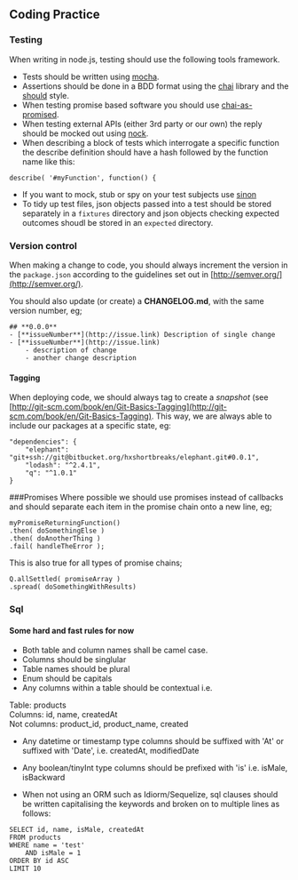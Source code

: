## Coding Practice

### Testing

When writing in node.js, testing should use the following tools framework.

* Tests should be written using [mocha](https://github.com/visionmedia/mocha).
* Assertions should be done in a BDD format using the [chai](https://github.com/chaijs/chai) library and the [should](http://chaijs.com/guide/styles/) style.
* When testing promise based software you should use [chai-as-promised](https://github.com/domenic/chai-as-promised/).
* When testing external APIs (either 3rd party or our own) the reply should be mocked out using [nock](https://github.com/pgte/nock).
* When describing a block of tests which interrogate a specific function the describe definition should have a hash followed by the function name like this:
```
describe( '#myFunction', function() {
```

* If you want to mock, stub or spy on your test subjects use [sinon](sinonjs.org)
* To tidy up test files, json objects passed into a test should be stored separately in a `fixtures` directory and json objects checking expected outcomes shoudl be stored in an `expected` directory.

### Version control

When making a change to code, you should always increment the version in the ```package.json``` according to the guidelines set out in [http://semver.org/](http://semver.org/).

You should also update (or create) a **CHANGELOG.md**, with the same version number, eg;

```
## **0.0.0**
- [**issueNumber**](http://issue.link) Description of single change 
- [**issueNumber**](http://issue.link)
    - description of change
    - another change description
```

#### Tagging

When deploying code, we should always tag to create a *snapshot* (see [http://git-scm.com/book/en/Git-Basics-Tagging](http://git-scm.com/book/en/Git-Basics-Tagging).
This way, we are always able to include our packages at a specific state, eg:

```
"dependencies": {
	"elephant": "git+ssh://git@bitbucket.org/hxshortbreaks/elephant.git#0.0.1",
	"lodash": "^2.4.1",
	"q": "^1.0.1"
}
```
###Promises
Where possible we should use promises instead of callbacks and should separate each item in the promise chain onto a new line, eg;

```
myPromiseReturningFunction()
.then( doSomethingElse )
.then( doAnotherThing )
.fail( handleTheError );
``` 

This is also true for all types of promise chains;

```
Q.allSettled( promiseArray )
.spread( doSomethingWithResults)
```

### Sql

#### Some hard and fast rules for now

* Both table and column names shall be camel case.
* Columns should be singlular
* Table names should be plural
* Enum should be capitals
* Any columns within a table should be contextual i.e.

Table: products  
Columns: id, name, createdAt  
Not columns: product_id, product_name, created

* Any datetime or timestamp type columns should be suffixed with 'At' or suffixed with 'Date', i.e. createdAt, modifiedDate
* Any boolean/tinyInt type columns should be prefixed with 'is' i.e. isMale, isBackward

* When not using an ORM such as Idiorm/Sequelize, sql clauses should be written capitalising the keywords and broken on to multiple lines as follows:

```
SELECT id, name, isMale, createdAt
FROM products
WHERE name = 'test'
	AND isMale = 1
ORDER BY id ASC
LIMIT 10
```
